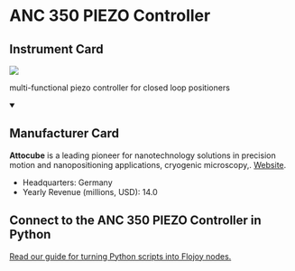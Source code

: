 
# ANC 350 PIEZO Controller

## Instrument Card

<img src="https://v5.airtableusercontent.com/v1/19/19/1691539200000/igeLxzH-FeHyJ9y5oomHIg/Fz4RbVoEg57Q8KFRRAKVKqxVD5yMHyb6gJCz4rCsH-UIgt2U7fIwm58eFNcgjaOXNkLRcdrLQ3ncISC1P-O4oIDtHjIAMTJIh5plEK_fa_4/jrfi3cDNzoHz5Zz5MZZK8Kg2qF5cNyL6tZGxwAvPN_s"/>
<p>multi-functional piezo controller for closed loop positioners</p>

<details open>
<summary><h2>Manufacturer Card</h2></summary>

**Attocube** is a leading pioneer for nanotechnology solutions in precision motion and nanopositioning applications, cryogenic microscopy,. <a href="https://www.attocube.com/en">Website</a>.

<ul>
  <li>Headquarters: Germany</li>
  <li>Yearly Revenue (millions, USD): 14.0</li>
</ul>
</details>

## Connect to the ANC 350 PIEZO Controller in Python

[Read our guide for turning Python scripts into Flojoy nodes.](https://docs.flojoy.ai/custom-nodes/creating-custom-node/)


